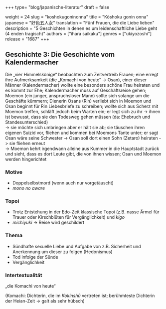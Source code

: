 +++
type= "blog/japanische-literatur"
draft = false

weight = 24
slug = "koshokugoninonna"
title = "Kōshoku gonin onna"
japanese = "好色五人女"
translation = "Fünf Frauen, die die Liebe lieben"
description = "5 Geschichten in denen es um leidenschaftliche Liebe geht (4 enden tragisch)"
authors = ["ihara saikaku"]
genres = ["ukiyozoshi"]
release = "1687"
+++

## Geschichte 3: Die Geschichte vom Kalendermacher

Die „vier Himmelskönige“ beobachten zum Zeitvertreib Frauen; eine erregt ihre Aufmerksamkeit (die „Komachi von heute“ -> Osan), einer dieser Männer (Kalendermacher) wollte eine besonders schöne Frau heiraten und es kommt zur Ehe;  Kalendermacher muss auf Geschäftsreise gehen; Moemon (ein junger, anspruchsloser Mann) sollte sich solange um die Geschäfte kümmern; Dienerin Osans (Rin) verliebt sich in Moemon und Osan beginnt für Rin Liebesbriefe zu schreiben; wollte sich aus Scherz mit Moemon treffen, schläft jedoch beim Warten ein; er legt sich zu ihr -> ihnen ist bewusst, dass sie den Todesweg gehen müssen (da: Ehebruch und Standesunterschied)  
-> sie möchte sich umbringen aber er hält sie ab; sie täuschen ihren eigenen Suizid vor, fliehen und kommen bei Moemons Tante unter; er sagt Osan wäre seine Schwester -> Osan soll dort einen Sohn (Zetaro) heiraten -> sie fliehen erneut  
-> Moemon kehrt irgendwann alleine aus Kummer in die Hauptstadt zurück und sieht, dass es dort Leute gibt, die von ihnen wissen; Osan und Moemon werden hingerichtet

### Motive

- Doppelselbstmord (wenn auch nur vorgetäuscht)
- _mono no aware_

### Topoi

- Trotz Entstehung in der Edo-Zeit klassische Topoi (z.B. nasse Ärmel für Trauer oder Kirschblüten für Vergänglichkeit) und _kigo_
- _michiyuki_ -> Reise wird geschildert

### Thema

- Sündhafte sexuelle Liebe und Aufgabe von z.B. Sicherheit und Anerkennung um dieser zu folgen (Hedonismus)
- Tod infolge der Sünde
- Vergänglichkeit

### Intertextualität

„die Komachi von heute“

(Komachi: Dichterin, die im _Kokinshū_ vertreten ist; berühmteste Dichterin der Heian-Zeit -> galt als sehr hübsch)
